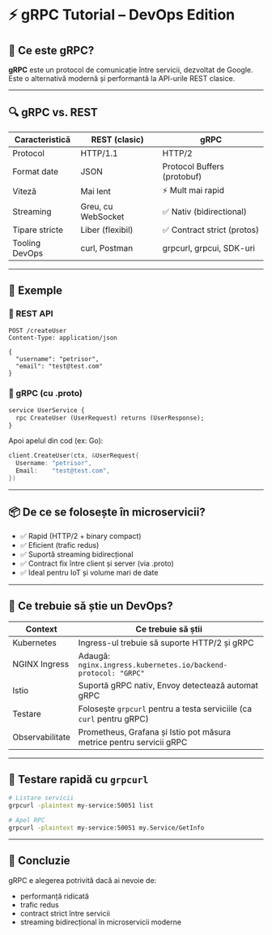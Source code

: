 # ⚡ gRPC Tutorial – DevOps Edition

## 🧠 Ce este gRPC?

**gRPC** este un protocol de comunicație între servicii, dezvoltat de Google. Este o alternativă modernă și performantă la API-urile REST clasice.

---

## 🔍 gRPC vs. REST

| Caracteristică     | REST (clasic)      | gRPC                          |
|--------------------|--------------------|-------------------------------|
| Protocol           | HTTP/1.1           | HTTP/2                        |
| Format date        | JSON               | Protocol Buffers (protobuf)  |
| Viteză             | Mai lent           | ⚡ Mult mai rapid              |
| Streaming          | Greu, cu WebSocket | ✅ Nativ (bidirectional)       |
| Tipare stricte     | Liber (flexibil)   | ✅ Contract strict (protos)    |
| Tooling DevOps     | curl, Postman      | grpcurl, grpcui, SDK-uri      |

---

## 🧪 Exemple

### 🔸 REST API

```http
POST /createUser
Content-Type: application/json

{
  "username": "petrisor",
  "email": "test@test.com"
}
```

### 🔸 gRPC (cu .proto)

```proto
service UserService {
  rpc CreateUser (UserRequest) returns (UserResponse);
}
```

Apoi apelul din cod (ex: Go):

```go
client.CreateUser(ctx, &UserRequest{
  Username: "petrisor",
  Email:    "test@test.com",
})
```

---

## 📦 De ce se folosește în microservicii?

- ✅ Rapid (HTTP/2 + binary compact)
- ✅ Eficient (trafic redus)
- ✅ Suportă streaming bidirecțional
- ✅ Contract fix între client și server (via .proto)
- ✅ Ideal pentru IoT și volume mari de date

---

## 👷 Ce trebuie să știe un DevOps?

| Context        | Ce trebuie să știi                                                                 |
|----------------|-------------------------------------------------------------------------------------|
| Kubernetes     | Ingress-ul trebuie să suporte HTTP/2 și gRPC                                       |
| NGINX Ingress  | Adaugă: `nginx.ingress.kubernetes.io/backend-protocol: "GRPC"`                    |
| Istio          | Suportă gRPC nativ, Envoy detectează automat gRPC                                  |
| Testare        | Folosește `grpcurl` pentru a testa serviciile (ca `curl` pentru gRPC)              |
| Observabilitate| Prometheus, Grafana și Istio pot măsura metrice pentru servicii gRPC               |

---

## 🧪 Testare rapidă cu `grpcurl`

```bash
# Listare servicii
grpcurl -plaintext my-service:50051 list

# Apel RPC
grpcurl -plaintext my-service:50051 my.Service/GetInfo
```

---

## 🧠 Concluzie

gRPC e alegerea potrivită dacă ai nevoie de:

- performanță ridicată
- trafic redus
- contract strict între servicii
- streaming bidirecțional în microservicii moderne
